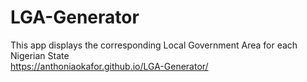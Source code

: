 # LGA-Generator
This app displays the corresponding Local Government Area for each Nigerian State
<br>
https://anthoniaokafor.github.io/LGA-Generator/
<br>
